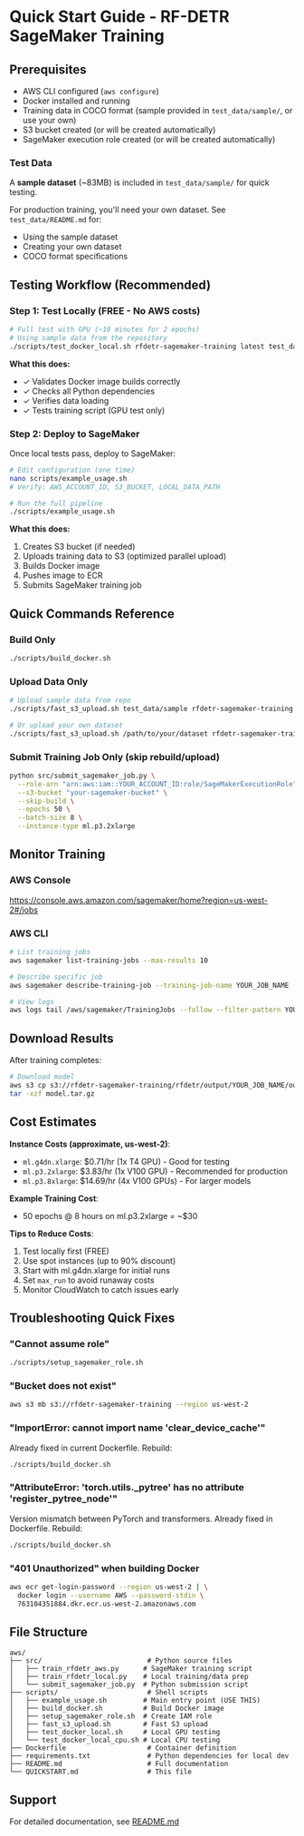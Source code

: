 # Quick Start Guide - RF-DETR SageMaker Training

## Prerequisites

* AWS CLI configured (`aws configure`)
* Docker installed and running
* Training data in COCO format (sample provided in `test_data/sample/`, or use your own)
* S3 bucket created (or will be created automatically)
* SageMaker execution role created (or will be created automatically)

### Test Data

A **sample dataset** (~83MB) is included in `test_data/sample/` for quick testing.

For production training, you'll need your own dataset. See `test_data/README.md` for:
- Using the sample dataset
- Creating your own dataset
- COCO format specifications

## Testing Workflow (Recommended)

### Step 1: Test Locally (FREE - No AWS costs)

```bash
# Full test with GPU (~10 minutes for 2 epochs)
# Using sample data from the repository
./scripts/test_docker_local.sh rfdetr-sagemaker-training latest test_data/sample
```

**What this does:**
- ✓ Validates Docker image builds correctly
- ✓ Checks all Python dependencies
- ✓ Verifies data loading
- ✓ Tests training script (GPU test only)

### Step 2: Deploy to SageMaker

Once local tests pass, deploy to SageMaker:

```bash
# Edit configuration (one time)
nano scripts/example_usage.sh
# Verify: AWS_ACCOUNT_ID, S3_BUCKET, LOCAL_DATA_PATH

# Run the full pipeline
./scripts/example_usage.sh
```

**What this does:**
1. Creates S3 bucket (if needed)
2. Uploads training data to S3 (optimized parallel upload)
3. Builds Docker image
4. Pushes image to ECR
5. Submits SageMaker training job

## Quick Commands Reference

### Build Only
```bash
./scripts/build_docker.sh
```

### Upload Data Only
```bash
# Upload sample data from repo
./scripts/fast_s3_upload.sh test_data/sample rfdetr-sagemaker-training rfdetr/training-data

# Or upload your own dataset
./scripts/fast_s3_upload.sh /path/to/your/dataset rfdetr-sagemaker-training rfdetr/training-data
```

### Submit Training Job Only (skip rebuild/upload)
```bash
python src/submit_sagemaker_job.py \
  --role-arn "arn:aws:iam::YOUR_ACCOUNT_ID:role/SageMakerExecutionRole" \
  --s3-bucket "your-sagemaker-bucket" \
  --skip-build \
  --epochs 50 \
  --batch-size 8 \
  --instance-type ml.p3.2xlarge
```

## Monitor Training

### AWS Console
https://console.aws.amazon.com/sagemaker/home?region=us-west-2#/jobs

### AWS CLI
```bash
# List training jobs
aws sagemaker list-training-jobs --max-results 10

# Describe specific job
aws sagemaker describe-training-job --training-job-name YOUR_JOB_NAME

# View logs
aws logs tail /aws/sagemaker/TrainingJobs --follow --filter-pattern YOUR_JOB_NAME
```

## Download Results

After training completes:

```bash
# Download model
aws s3 cp s3://rfdetr-sagemaker-training/rfdetr/output/YOUR_JOB_NAME/output/model.tar.gz .
tar -xzf model.tar.gz
```

## Cost Estimates

**Instance Costs (approximate, us-west-2)**:
- `ml.g4dn.xlarge`: $0.71/hr (1x T4 GPU) - Good for testing
- `ml.p3.2xlarge`: $3.83/hr (1x V100 GPU) - Recommended for production
- `ml.p3.8xlarge`: $14.69/hr (4x V100 GPUs) - For larger models

**Example Training Cost**:
- 50 epochs @ 8 hours on ml.p3.2xlarge = ~$30

**Tips to Reduce Costs**:
1. Test locally first (FREE)
2. Use spot instances (up to 90% discount)
3. Start with ml.g4dn.xlarge for initial runs
4. Set `max_run` to avoid runaway costs
5. Monitor CloudWatch to catch issues early

## Troubleshooting Quick Fixes

### "Cannot assume role"
```bash
./scripts/setup_sagemaker_role.sh
```

### "Bucket does not exist"
```bash
aws s3 mb s3://rfdetr-sagemaker-training --region us-west-2
```

### "ImportError: cannot import name 'clear_device_cache'"
Already fixed in current Dockerfile. Rebuild:
```bash
./scripts/build_docker.sh
```

### "AttributeError: 'torch.utils._pytree' has no attribute 'register_pytree_node'"
Version mismatch between PyTorch and transformers. Already fixed in Dockerfile. Rebuild:
```bash
./scripts/build_docker.sh
```

### "401 Unauthorized" when building Docker
```bash
aws ecr get-login-password --region us-west-2 | \
  docker login --username AWS --password-stdin \
  763104351884.dkr.ecr.us-west-2.amazonaws.com
```

## File Structure

```
aws/
├── src/                          # Python source files
│   ├── train_rfdetr_aws.py      # SageMaker training script
│   ├── train_rfdetr_local.py    # Local training/data prep
│   └── submit_sagemaker_job.py  # Python submission script
├── scripts/                      # Shell scripts
│   ├── example_usage.sh         # Main entry point (USE THIS)
│   ├── build_docker.sh          # Build Docker image
│   ├── setup_sagemaker_role.sh  # Create IAM role
│   ├── fast_s3_upload.sh        # Fast S3 upload
│   ├── test_docker_local.sh     # Local GPU testing
│   └── test_docker_local_cpu.sh # Local CPU testing
├── Dockerfile                    # Container definition
├── requirements.txt              # Python dependencies for local dev
├── README.md                     # Full documentation
└── QUICKSTART.md                 # This file
```

## Support

For detailed documentation, see [README.md](README.md)
